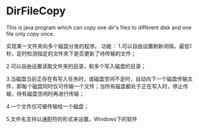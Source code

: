 # DirFileCopy
This is java program which can copy one dir's files to different disk and one file only copy once.

实现某一文件夹向多个磁盘分发的程序。
功能：
1.可以自由设置刷新间隔，最低1秒，定时检测指定的文件夹下是否更新了待传输的文件；

2.可以自由设置读取文件夹的目录，和多个写入磁盘的目录；

3.当磁盘当前正存在有写入任务时，或磁盘空间不足时，自动向下一个磁盘传输文件，即每个磁盘同时仅可传输一个文件；当所有磁盘都处于正在写入时，停止传输，待有磁盘空闲时再进行传输；

4.一个文件仅可被传输给一个磁盘；

5.文件名支持以通配符的形式来设置。Windows下的软件

